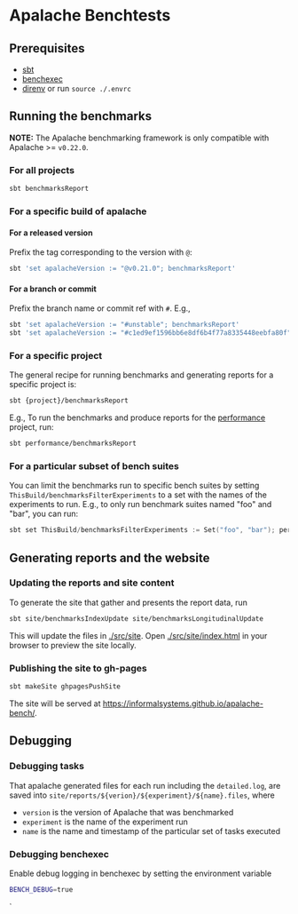 # Apalache Benchtests

## Prerequisites

- [sbt](https://www.scala-sbt.org/1.x/docs/Setup.html)
- [benchexec](https://github.com/sosy-lab/benchexec/blob/main/doc/INSTALL.md)
- [direnv](https://direnv.net/) or run `source ./.envrc`

## Running the benchmarks

**NOTE:** The Apalache benchmarking framework is only compatible with Apalache
\>= `v0.22.0`.

### For all projects

``` sh
sbt benchmarksReport
```

### For a specific build of apalache

#### For a released version

Prefix the tag corresponding to the version with `@`:

``` sh
sbt 'set apalacheVersion := "@v0.21.0"; benchmarksReport'
```

#### For a branch or commit

Prefix the branch name or commit ref with `#`. E.g.,

``` sh
sbt 'set apalacheVersion := "#unstable"; benchmarksReport'
sbt 'set apalacheVersion := "#c1ed9ef1596bb6e8df6b4f77a8335448eebfa80f"; benchmarksReport'
```

### For a specific project

The general recipe for running benchmarks and generating reports for a specific project is:

``` sh
sbt {project}/benchmarksReport
```

E.g., To run the benchmarks and produce reports for the [performance](./performance)
project, run:

``` sh
sbt performance/benchmarksReport
```

### For a particular subset of bench suites

You can limit the benchmarks run to specific bench suites by setting
`ThisBuild/benchmarksFilterExperiments` to a set with the names of the
experiments to run. E.g., to only run benchmark suites named "foo" and "bar",
you can run:

``` scala
sbt set ThisBuild/benchmarksFilterExperiments := Set("foo", "bar"); performance/benchmarksReport
```

## Generating reports and the website

### Updating the reports and site content

To generate the site that gather and presents the report data, run

``` sh
sbt site/benchmarksIndexUpdate site/benchmarksLongitudinalUpdate
```

This will update the files in [./src/site](./src/site). Open
[./src/site/index.html](./src/site/index.html) in your browser to preview the
site locally.

### Publishing the site to gh-pages

``` sh
sbt makeSite ghpagesPushSite
```

The site will be served at <https://informalsystems.github.io/apalache-bench/>.

## Debugging

### Debugging tasks

That apalache generated files for each run including the `detailed.log`, are
saved into `site/reports/${verion}/${experiment}/${name}.files`, where

- `version` is the version of Apalache that was benchmarked
- `experiment` is the name of the experiment run
- `name` is the name and timestamp of the particular set of tasks executed

### Debugging benchexec

Enable debug logging in benchexec by setting the environment variable

```sh
BENCH_DEBUG=true
```

`
